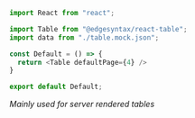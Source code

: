 ```js
import React from "react";

import Table from "@edgesyntax/react-table";
import data from "./table.mock.json";

const Default = () => {
  return <Table defaultPage={4} />
}

export default Default;
```

*Mainly used for server rendered tables*
